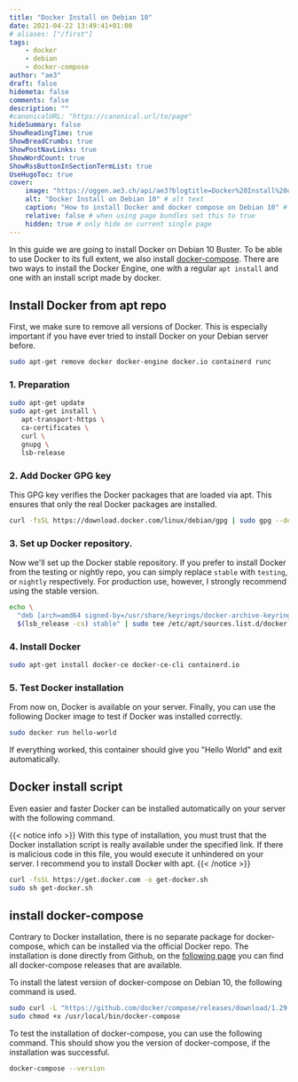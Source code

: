 ```yaml
---
title: "Docker Install on Debian 10"
date: 2021-04-22 13:49:41+01:00
# aliases: ["/first"]
tags:
    - docker
    - debian
    - docker-compose
author: "ae3"
draft: false
hidemeta: false
comments: false
description: ""
#canonicalURL: "https://canonical.url/to/page"
hideSummary: false
ShowReadingTime: true
ShowBreadCrumbs: true
ShowPostNavLinks: true
ShowWordCount: true
ShowRssButtonInSectionTermList: true
UseHugoToc: true
cover:
    image: "https://oggen.ae3.ch/api/ae3?blogtitle=Docker%20Install%20on%20Debian%2010" # image path/url
    alt: "Docker Install on Debian 10" # alt text
    caption: "How to install Docker and docker compose on Debian 10" # display caption under cover
    relative: false # when using page bundles set this to true
    hidden: true # only hide on current single page
---
```

In this guide we are going to install Docker on Debian 10 Buster. To be able to use Docker to its full extent, we also install [docker-compose](https://docs.docker.com/compose/).
There are two ways to install the Docker Engine, one with a regular `apt install` and one with an install script made by docker. 

## Install Docker from apt repo
First, we make sure to remove all versions of Docker. This is especially important if you have ever tried to install Docker on your Debian server before. 
```bash
sudo apt-get remove docker docker-engine docker.io containerd runc
```
### 1. Preparation
```bash
sudo apt-get update
sudo apt-get install \
   apt-transport-https \
   ca-certificates \
   curl \
   gnupg \
   lsb-release
```
### 2. Add Docker GPG key
This GPG key verifies the Docker packages that are loaded via apt. This ensures that only the real Docker packages are installed.
```bash
curl -fsSL https://download.docker.com/linux/debian/gpg | sudo gpg --dearmor -o /usr/share/keyrings/docker-archive-keyring.gpg
```

### 3. Set up Docker repository.
Now we'll set up the Docker stable repository. If you prefer to install Docker from the testing or nightly repo, you can simply replace `stable` with `testing`, or `nightly` respectively. For production use, however, I strongly recommend using the stable version.
```bash
echo \
  "deb [arch=amd64 signed-by=/usr/share/keyrings/docker-archive-keyring.gpg] https://download.docker.com/linux/debian \
  $(lsb_release -cs) stable" | sudo tee /etc/apt/sources.list.d/docker.list > /dev/null
```

### 4. Install Docker
```bash
sudo apt-get install docker-ce docker-ce-cli containerd.io
```
### 5. Test Docker installation
From now on, Docker is available on your server. Finally, you can use the following Docker image to test if Docker was installed correctly. 
```bash
sudo docker run hello-world
```
If everything worked, this container should give you "Hello World" and exit automatically. 

## Docker install script
Even easier and faster Docker can be installed automatically on your server with the following command. 

{{< notice info >}}
With this type of installation, you must trust that the Docker installation script is really available under the specified link. If there is malicious code in this file, you would execute it unhindered on your server. I recommend you to install Docker with apt.
{{< /notice >}}

```bash
curl -fsSL https://get.docker.com -o get-docker.sh
sudo sh get-docker.sh
```
## install docker-compose
Contrary to Docker installation, there is no separate package for docker-compose, which can be installed via the official Docker repo.
The installation is done directly from Github, on the [following page](https://github.com/docker/compose/releases) you can find all docker-compose releases that are available. 

To install the latest version of docker-compose on Debian 10, the following command is used.
```bash
sudo curl -L "https://github.com/docker/compose/releases/download/1.29.1/docker-compose-$(uname -s)-$(uname -m)" -o /usr/local/bin/docker-compose
sudo chmod +x /usr/local/bin/docker-compose
```
To test the installation of docker-compose, you can use the following command. This should show you the version of docker-compose, if the installation was successful. 
```bash
docker-compose --version
```